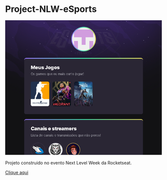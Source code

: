 # Project-NLW-eSports

![preview](./assets/preview.png)

Projeto construido no evento Next Level Week da Rocketseat.

[Clique aqui](https://cristian-eds.github.io/Project-NLW-eSports/)


 
